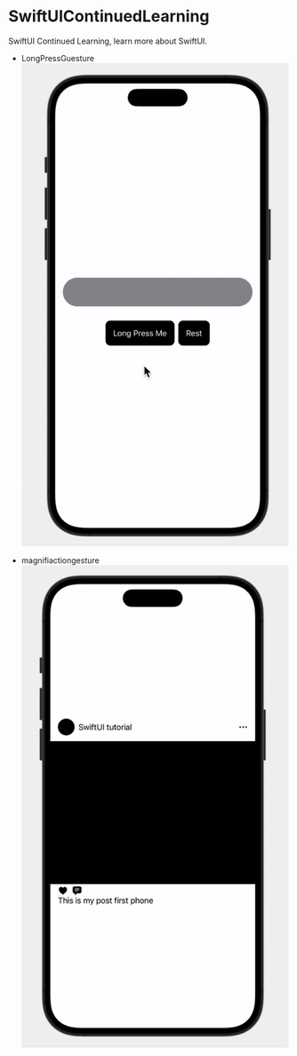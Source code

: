 # SwiftUIContinuedLearning
SwiftUI Continued Learning, learn more about SwiftUI.



* LongPressGuesture
  ![](images/longpressgesture.gif)

  

* magnifiactiongesture
  ![magnifiactiongesture](images/magnifiactiongesture.gif)
